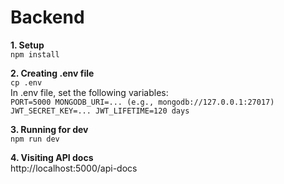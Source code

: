 # Backend

**1. Setup**  
    ```
    npm install
    ```

**2. Creating .env file**  
    ```
    cp .env
    ```  
    In .env file, set the following variables:  
    ```
    PORT=5000
    MONGODB_URI=... (e.g., mongodb://127.0.0.1:27017)
    JWT_SECRET_KEY=...
    JWT_LIFETIME=120 days
    ```

**3. Running for dev**  
    ```
    npm run dev
    ```

**4. Visiting API docs**  
    http://localhost:5000/api-docs
